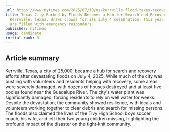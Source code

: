 ```yaml
---
url: https://www.nytimes.com/2025/07/10/us/kerrville-flood-texas-recovery.html
title: Texas City Racked by Floods Becomes a Hub for Search and RecoveryMost summers,
  Kerrville, Texas, draws crowds for its July 4 celebration. This year, the streets
  are filled with emergency responders.
publisher: nytimes
usage: candidate
initial_rank: 3
---
```

## Article summary
Kerrville, Texas, a city of 25,000, became a hub for search and recovery efforts after devastating floods on July 4, 2025. While much of the city was bustling with volunteers and residents helping with recovery, some areas were severely damaged, with dozens of houses destroyed and at least five bodies found near the Guadalupe River. The city's water plant was significantly damaged, forcing residents to rely on well water for weeks. Despite the devastation, the community showed resilience, with locals and volunteers working together to clear debris and search for missing persons. The floods also claimed the lives of the Tivy High School boys soccer coach, his wife, and left their two young children missing, highlighting the profound impact of the disaster on the tight-knit community.
